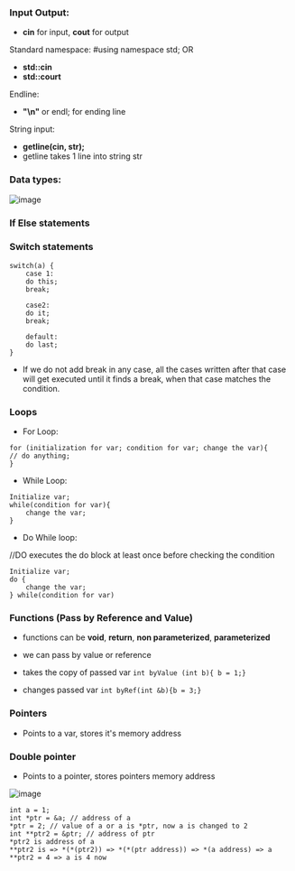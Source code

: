 ### Input Output:
* **cin** for input, **cout** for output

Standard namespace:
#using namespace std;
OR 
* **std::cin**
* **std::court**

Endline:
* **"\n"** or endl; for ending line

String input: 
* **getline(cin, str);**
* getline takes 1 line into string str


### Data types: 

![image](https://github.com/s1mran/DSA/assets/35377484/cf205871-9c8b-4471-9397-f56829aef7e2)

### If Else statements

### Switch statements
```
switch(a) {
    case 1:
    do this;
    break;
    
    case2: 
    do it;
    break;
    
    default:
    do last;
}
```
* If we do not add break in any case, all the cases written after that case will get executed until it finds a break, when that case matches the condition.

### Loops
* For Loop: 
```
for (initialization for var; condition for var; change the var){
// do anything;
}
```

* While Loop:
```
Initialize var;
while(condition for var){
    change the var;
}
```
* Do While loop:
  
//DO executes the do block at least once before checking the condition
```
Initialize var;
do {
    change the var;
} while(condition for var)
```
### Functions (Pass by Reference and Value)
* functions can be **void**, **return**, **non parameterized**, **parameterized**

* we can pass by value or reference

* takes the copy of passed var
```int byValue (int b){ b = 1;}```

* changes passed var
```int byRef(int &b){b = 3;}```

### Pointers 
* Points to a var, stores it's memory address

### Double pointer
* Points to a pointer, stores pointers memory address

![image](https://github.com/s1mran/DSA/assets/35377484/e25874ae-1d99-4e78-8350-1b8f8710c812)

```
int a = 1;
int *ptr = &a; // address of a
*ptr = 2; // value of a or a is *ptr, now a is changed to 2
int **ptr2 = &ptr; // address of ptr
*ptr2 is address of a
**ptr2 is => *(*(ptr2)) => *(*(ptr address)) => *(a address) => a
**ptr2 = 4 => a is 4 now

```

